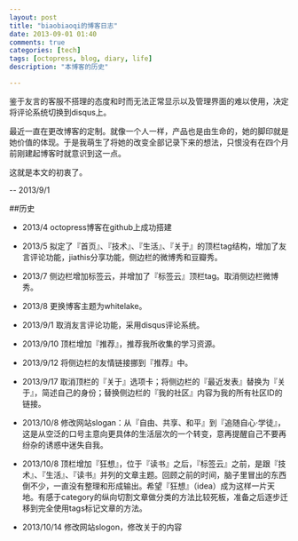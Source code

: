 ```yaml
---
layout: post
title: "biaobiaoqi的博客日志"
date: 2013-09-01 01:40
comments: true
categories: [tech]
tags: [octopress, blog, diary, life]
description: "本博客的历史"

---
```



鉴于友言的客服不搭理的态度和时而无法正常显示以及管理界面的难以使用，决定将评论系统切换到disqus上。

最近一直在更改博客的定制。就像一个人一样，产品也是由生命的，她的脚印就是她价值的体现。于是我萌生了将她的改变全部记录下来的想法，只恨没有在四个月前刚建起博客时就意识到这一点。

这就是本文的初衷了。

-- 2013/9/1


##历史

* 2013/4 octopress博客在github上成功搭建

* 2013/5 拟定了『首页』、『技术』、『生活』、『关于』的顶栏tag结构，增加了友言评论功能，jiathis分享功能，侧边栏的微博秀和豆瓣秀。

* 2013/7 侧边栏增加标签云，并增加了『标签云』顶栏tag。取消侧边栏微博秀。

* 2013/8 更换博客主题为whitelake。
<!--more-->
* 2013/9/1 取消友言评论功能，采用disqus评论系统。

* 2013/9/10 顶栏增加『推荐』，推荐我所收集的学习资源。

* 2013/9/12 将侧边栏的友情链接挪到『推荐』中。

* 2013/9/17 取消顶栏的『关于』选项卡；将侧边栏的『最近发表』替换为『关于』，简述自己的身份；替换侧边栏的『我的社区』内容为我的所有社区ID的链接。

* 2013/10/8 修改网站slogan：从『自由、共享、和平』到『追随自心·学徒』，这是从空泛的口号主意向更具体的生活层次的一个转变，意再提醒自己不要再纷杂的诱惑中迷失自我。

* 2013/10/8 顶栏增加『狂想』，位于『读书』之后，『标签云』之前，是跟『技术』、『生活』、『读书』并列的文章主题。回顾之前的时间，脑子里冒出的东西倒不少，一直没有整理和形成输出。希望『狂想』（idea）成为这样一片天地。有感于category的纵向切割文章做分类的方法比较死板，准备之后逐步迁移到完全使用tags标记文章的方法。

* 2013/10/14 修改网站slogon，修改关于的内容



